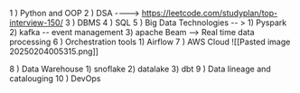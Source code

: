 
1 ) Python and OOP
2 ) DSA ----> https://leetcode.com/studyplan/top-interview-150/
3 ) DBMS
4 ) SQL
5 ) Big Data Technologies -- >
		1) Pyspark
		2) kafka -- event management
		3) apache Beam --> Real time data processing
6 ) Orchestration tools
		 1) Airflow
7 ) AWS Cloud
![[Pasted image 20250204005315.png]]

8 ) Data Warehouse
		1) snoflake
		2) datalake
		3) dbt
9 ) Data lineage and catalouging
10 ) DevOps


